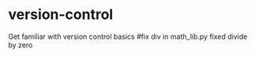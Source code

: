# version-control
Get familiar with version control basics
#fix div in math_lib.py
fixed divide by zero
